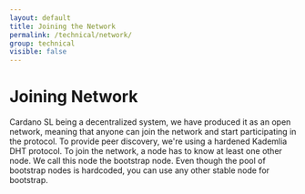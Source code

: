 ```yaml
---
layout: default
title: Joining the Network
permalink: /technical/network/
group: technical
visible: false
---
```

<!-- Reviewed at ac0126b2753f1f5ca6fbfb555783fbeb1aa141bd -->

# Joining Network

Cardano SL being a decentralized system, we have produced it as an open network,
meaning that anyone can join the network and start participating in the
protocol. To provide peer discovery, we're using a hardened Kademlia DHT
protocol. To join the network, a node has to know at least one other node. We
call this node the bootstrap node. Even though the pool of bootstrap nodes is
hardcoded, you can use any other stable node for bootstrap.
